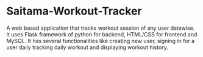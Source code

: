 # Saitama-Workout-Tracker
A web based application that tracks workout session of any user datewise. It uses Flask framework of python for backend, HTML/CSS for frontend and MySQL. It has several functionalities like creating new user, signing in for a user daily tracking daily workout and displaying workout history.
